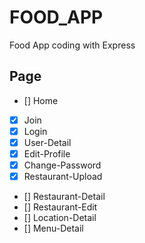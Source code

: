 # FOOD_APP

Food App coding with Express

## Page 

- [] Home
- [x] Join
- [x] Login
- [x] User-Detail
- [x] Edit-Profile
- [x] Change-Password
- [x] Restaurant-Upload
- [] Restaurant-Detail
- [] Restaurant-Edit
- [] Location-Detail
- [] Menu-Detail
